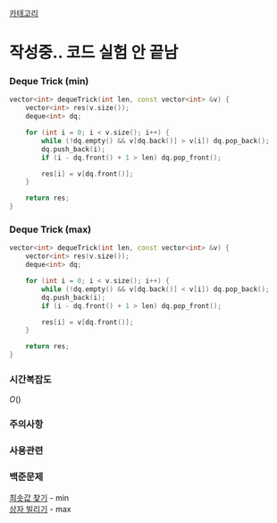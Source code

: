 [카테고리](/README.md)
# 작성중.. 코드 실험 안 끝남
### Deque Trick (min)
```cpp
vector<int> dequeTrick(int len, const vector<int> &v) {
    vector<int> res(v.size());
    deque<int> dq;

    for (int i = 0; i < v.size(); i++) {
        while (!dq.empty() && v[dq.back()] > v[i]) dq.pop_back();
        dq.push_back(i);
        if (i - dq.front() + 1 > len) dq.pop_front();

        res[i] = v[dq.front()];
    }

    return res;
}
```
### Deque Trick (max)
```cpp
vector<int> dequeTrick(int len, const vector<int> &v) {
    vector<int> res(v.size());
    deque<int> dq;

    for (int i = 0; i < v.size(); i++) {
        while (!dq.empty() && v[dq.back()] < v[i]) dq.pop_back();
        dq.push_back(i);
        if (i - dq.front() + 1 > len) dq.pop_front();

        res[i] = v[dq.front()];
    }

    return res;
}
```
### 시간복잡도 
$O()$   

### 주의사항


### 사용관련


### 백준문제
[최솟값 찾기](https://www.acmicpc.net/problem/11003) - min   
[상자 빌리기](https://www.acmicpc.net/problem/21982) - max   